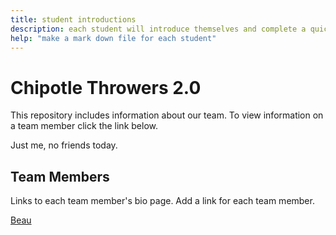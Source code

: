 ```yaml
---
title: student introductions
description: each student will introduce themselves and complete a quick bio
help: "make a mark down file for each student"
---
```


# Chipotle Throwers 2.0

This repository includes information about our team. To view information on a team member click the link below.

Just me, no friends today. 

## Team Members

Links to each team member's bio page. Add a link for each team member.

[Beau](/beau.md)